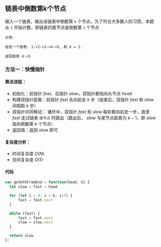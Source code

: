 ## 链表中倒数第k个节点
输入一个链表，输出该链表中倒数第 `k` 个节点。为了符合大多数人的习惯，本题从 `1` 开始计数，即链表的尾节点是倒数第 `1` 个节点

```
示例：

给定一个链表: 1->2->3->4->5, 和 k = 2.

返回链表 4->5
```

### 方法一：快慢指针
#### 算法流程：
- 初始化：前指针 $fast$、后指针 $slow$，双指针都指向头节点 $head$
- 构建双指针距离：前指针 $fast$ 先向前走 $k$ 步（结束后，双指针 $fast$ 和 $slow$ 间相距 $k$ 步）
- 双指针共同移动： 循环中，双指针 $fast$ 和 $slow$ 每轮都向前走一步，直至 $fast$ 走过链表 `尾节点` 时跳出（跳出后， $slow$ 与尾节点距离为 $k−1$，即 $slow$ 指向倒数第 $k$ 个节点）
- 返回值：返回 $slow$ 即可

#### 复杂度分析：
- 时间复杂度 $O(N)$
- 空间复杂度 $O(1)$

#### 代码
```JavaScript
var getKthFromEnd = function(head, k) {
  let slow = fast = head

  for (let i = 0; i < k; i++) {
      fast = fast.next
  }

  while (fast) {
      fast = fast.next
      slow = slow.next
  }

  return slow
};
```
